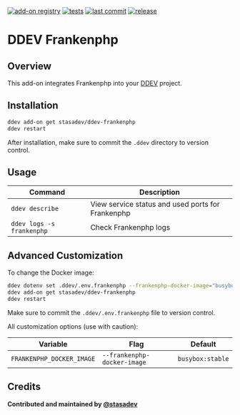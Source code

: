 [![add-on registry](https://img.shields.io/badge/DDEV-Add--on_Registry-blue)](https://addons.ddev.com)
[![tests](https://github.com/stasadev/ddev-frankenphp/actions/workflows/tests.yml/badge.svg?branch=main)](https://github.com/stasadev/ddev-frankenphp/actions/workflows/tests.yml?query=branch%3Amain)
[![last commit](https://img.shields.io/github/last-commit/stasadev/ddev-frankenphp)](https://github.com/stasadev/ddev-frankenphp/commits)
[![release](https://img.shields.io/github/v/release/stasadev/ddev-frankenphp)](https://github.com/stasadev/ddev-frankenphp/releases/latest)

# DDEV Frankenphp

## Overview

This add-on integrates Frankenphp into your [DDEV](https://ddev.com/) project.

## Installation

```bash
ddev add-on get stasadev/ddev-frankenphp
ddev restart
```

After installation, make sure to commit the `.ddev` directory to version control.

## Usage

| Command | Description |
| ------- | ----------- |
| `ddev describe` | View service status and used ports for Frankenphp |
| `ddev logs -s frankenphp` | Check Frankenphp logs |

## Advanced Customization

To change the Docker image:

```bash
ddev dotenv set .ddev/.env.frankenphp --frankenphp-docker-image="busybox:stable"
ddev add-on get stasadev/ddev-frankenphp
ddev restart
```

Make sure to commit the `.ddev/.env.frankenphp` file to version control.

All customization options (use with caution):

| Variable | Flag | Default |
| -------- | ---- | ------- |
| `FRANKENPHP_DOCKER_IMAGE` | `--frankenphp-docker-image` | `busybox:stable` |

## Credits

**Contributed and maintained by [@stasadev](https://github.com/stasadev)**
